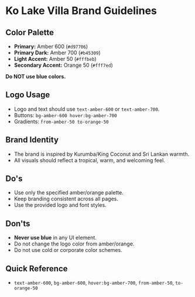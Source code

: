 # Ko Lake Villa Brand Guidelines

## Color Palette
- **Primary:** Amber 600 (`#d97706`)
- **Primary Dark:** Amber 700 (`#b45309`)
- **Light Accent:** Amber 50 (`#fffbeb`)
- **Secondary Accent:** Orange 50 (`#fff7ed`)

**Do NOT use blue colors.**

## Logo Usage
- Logo and text should use `text-amber-600` or `text-amber-700`.
- Buttons: `bg-amber-600 hover:bg-amber-700`
- Gradients: `from-amber-50 to-orange-50`

## Brand Identity
- The brand is inspired by Kurumba/King Coconut and Sri Lankan warmth.
- All visuals should reflect a tropical, warm, and welcoming feel.

## Do's
- Use only the specified amber/orange palette.
- Keep branding consistent across all pages.
- Use the provided logo and font styles.

## Don'ts
- **Never use blue** in any UI element.
- Do not change the logo color from amber/orange.
- Do not use cold or corporate color schemes.

## Quick Reference
- `text-amber-600`, `bg-amber-600`, `hover:bg-amber-700`, `from-amber-50`, `to-orange-50` 